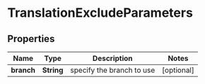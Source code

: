 

# TranslationExcludeParameters

## Properties

Name | Type | Description | Notes
------------ | ------------- | ------------- | -------------
**branch** | **String** | specify the branch to use |  [optional]




